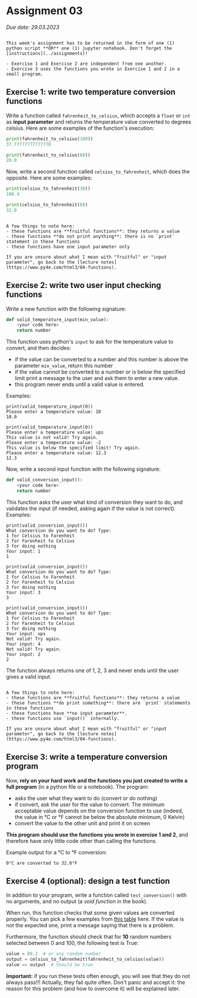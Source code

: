# Assignment 03

*Due date: 29.03.2023*


```{important}

This week's assignment has to be returned in the form of one (1) python script **OR** one (1) jupyter notebook. Don't forget the [instructions](../assignments)!

- Exercise 1 and Exercise 2 are independent from one another. 
- Exercise 3 uses the functions you wrote in Exercise 1 and 2 in a small program.
```

## Exercise 1: write two temperature conversion functions

Write a function called `fahrenheit_to_celsius`, which accepts a `float` or `int` as **input parameter** and returns the temperature value converted to degrees celsius. Here are some examples of the function's execution:

```python
print(fahrenheit_to_celsius(100))
37.77777777777778
```

```python
print(fahrenheit_to_celsius(68))
20.0
```

Now, write a second function called `celsius_to_fahrenheit`, which does the opposite. Here are some examples:

```python
print(celsius_to_fahrenheit(38))
100.4
```

```python
print(celsius_to_fahrenheit(0))
32.0
```

```{important}

A few things to note here:
- these functions are **fruitful functions**: they returns a value
- these functions **do not print anything**: there is no `print` statement in these functions
- these functions have one input parameter only

If you are unsure about what I mean with "fruitful" or "input parameter", go back to the [lecture notes](https://www.py4e.com/html3/04-functions).

```

## Exercise 2: write two user input checking functions

Write a new function with the following signature:

```python
def valid_temperature_input(min_value):
    <your code here>
    return number
```

This function uses python's `input` to ask for the temperature value to convert, and then decides:
- if the value can be converted to a number and this number is above the parameter `min_value`, return this number
- if the value cannot be converted to a number or is below the specified limit print a message to the user and ask them to enter a new value.
- this program never ends until a valid value is entered.

Examples:

```none
print(valid_temperature_input(0))
Please enter a temperature value: 10
10.0
```

```none
print(valid_temperature_input(0))
Please enter a temperature value: ups
This value is not valid! Try again.
Please enter a temperature value: -2
This value is below the specified limit! Try again.
Please enter a temperature value: 12.3
12.3
```

Now, write a second input function with the following signature:

```python
def valid_conversion_input():
    <your code here>
    return number
```

This function asks the user what kind of conversion they want to do, and validates the input (if needed, asking again if the value is not correct). Examples:


```none
print(valid_conversion_input())
What conversion do you want to do? Type:
1 for Celsius to Farenheit
2 for Farenheit to Celsius
3 for doing nothing
Your input: 1
1
```

```none
print(valid_conversion_input())
What conversion do you want to do? Type:
1 for Celsius to Farenheit
2 for Farenheit to Celsius
3 for doing nothing
Your input: 3
3
```

```none
print(valid_conversion_input())
What conversion do you want to do? Type:
1 for Celsius to Farenheit
2 for Farenheit to Celsius
3 for doing nothing
Your input: ups
Not valid! Try again.
Your input: 4
Not valid! Try again.
Your input: 2
2
```

The function always returns one of 1, 2, 3 and never ends until the user gives a valid input.


```{important}

A few things to note here:
- these functions are **fruitful functions**: they returns a value
- these functions **do print something**: there are `print` statements in these functions
- these functions have **no input parameter**. 
- these functions use `input()` internally.

If you are unsure about what I mean with "fruitful" or "input parameter", go back to the [lecture notes](https://www.py4e.com/html3/04-functions).

```

## Exercise 3: write a temperature conversion program

Now, **rely on your hard work and the functions you just created to write a full program** (in a python file or a notebook). The program:
- asks the user what they want to do (convert or do nothing)
- if convert, ask the user for the value to convert. The minimum acceptable value depends on the conversion function to use (indeed, the value in °C or °F cannot be below the absolute minimum, 0 Kelvin)
- convert the value to the other unit and print it on screen

**This program should use the functions you wrote in exercise 1 and 2**, and therefore have only little code other than calling the functions.

Example output for a °C to °F conversion:

```none
0°C are converted to 32.0°F
```

## Exercise 4 (optional): design a test function

In addition to your program, write a function called `test_conversion()` with no arguments, and no output (a *void function* in the book).

When run, this function checks that some given values are converted properly. You can pick a few examples from [this table](https://www.rapidtables.com/convert/temperature/celsius-to-fahrenheit.html) here. If the value is not the expected one, print a message saying that there is a problem.

Furthermore, the function should check that for **10** random numbers selected between 0 and 100, the following test is True:

```python
value = 89.2  # or any random number
output = celsius_to_fahrenheit(fahrenheit_to_celsius(value))
value == output  # Should be true
```

**Important:** if you run these tests often enough, you will see that they do not always pass!!! Actually, they fail quite often. Don't panic and accept it: the reason for this problem (and how to overcome it) will be explained later.
